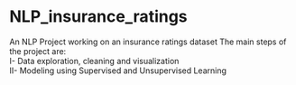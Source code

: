 # NLP_insurance_ratings
An NLP Project working on an insurance ratings dataset
The main steps of the project are:  
I- Data exploration, cleaning and visualization  
II- Modeling using Supervised and Unsupervised Learning  
